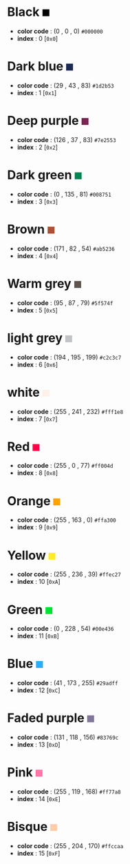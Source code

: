 # Black ![colors big1.png](../../Images/Colors/colors%20big1.png)
- **color code** : (0 , 0 , 0)  `#000000`
- **index** : 0 [`0x0`]

# Dark blue ![colors big2.png](../../Images/Colors/colors%20big2.png)
- **color code** : (29 , 43 , 83)  `#1d2b53`
- **index** : 1 [`0x1`]

# Deep purple ![colors big3.png](../../Images/Colors/colors%20big3.png)
- **color code** : (126 , 37 , 83) `#7e2553`
- **index** : 2	[`0x2`]

# Dark green ![colors big4.png](../../Images/Colors/colors%20big4.png)
- **color code** : (0 , 135 , 81) `#008751`
- **index** : 3	[`0x3`]

# Brown ![colors big5.png](../../Images/Colors/colors%20big5.png)
- **color code** : (171 , 82 , 54) `#ab5236`
- **index** : 4	[`0x4`]

# Warm grey ![colors big6.png](../../Images/Colors/colors%20big6.png)
- **color code** : (95 , 87 , 79) `#5f574f`
- **index** : 5	[`0x5`]

# light grey ![colors big7.png](../../Images/Colors/colors%20big7.png)
- **color code** : (194 , 195 , 199) `#c2c3c7`
- **index** : 6	[`0x6`]

# white ![colors big8.png](../../Images/Colors/colors%20big8.png)
- **color code** : (255 , 241 , 232) `#fff1e8`
- **index** : 7	[`0x7`]

# Red ![colors big9.png](../../Images/Colors/colors%20big9.png)
- **color code** : (255 , 0 , 77) `#ff004d`
- **index** : 8	[`0x8`]

# Orange ![colors big10.png](../../Images/Colors/colors%20big10.png)
- **color code** : (255 , 163 , 0) `#ffa300`
- **index** : 9	[`0x9`]

# Yellow ![colors big11.png](../../Images/Colors/colors%20big11.png)
- **color code** : (255 , 236 , 39) `#ffec27`
- **index** : 10 [`0xA`]

# Green ![colors big12.png](../../Images/Colors/colors%20big12.png)
- **color code** : (0 , 228 , 54) `#00e436`
- **index** : 11 [`0xB`]

# Blue ![colors big13.png](../../Images/Colors/colors%20big13.png)
- **color code** : (41 , 173 , 255) `#29adff`
- **index** : 12 [`0xC`]

# Faded purple ![colors big14.png](../../Images/Colors/colors%20big14.png)
- **color code** : (131 , 118 , 156) `#83769c`
- **index** : 13 [`0xD`]

# Pink ![colors big15.png](../../Images/Colors/colors%20big15.png)
- **color code** : (255 , 119 , 168) `#ff77a8`
- **index** : 14 [`0xE`]

# Bisque ![colors big16.png](../../Images/Colors/colors%20big16.png)
- **color code** : (255 , 204 , 170) `#ffccaa`
- **index** : 15 [`0xF`]








